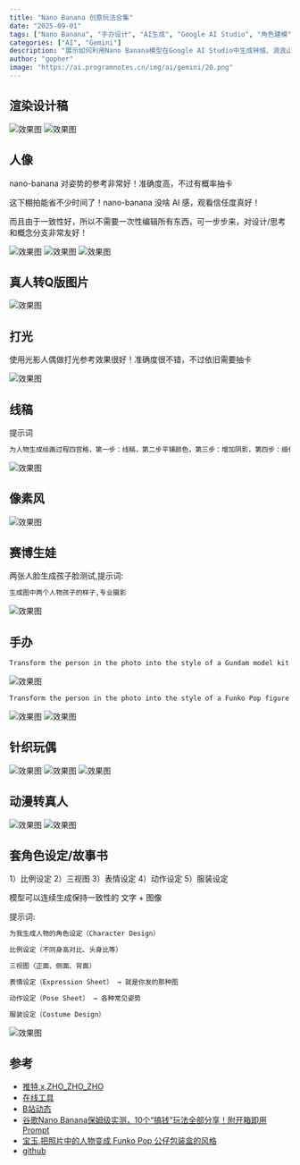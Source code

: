 ```yaml
---
title: "Nano Banana 创意玩法合集"
date: "2025-09-01"
tags: ["Nano Banana", "手办设计", "AI生成", "Google AI Studio", "角色建模"]
categories: ["AI", "Gemini"]
description: "展示如何利用Nano Banana模型在Google AI Studio中生成钟馗、浪浪山小妖怪与火箭主题的手办设计图像。"
author: "gopher"
image: "https://ai.programnotes.cn/img/ai/gemini/20.png"
---
```


## 渲染设计稿

![效果图](https://ai.programnotes.cn/img/ai/gemini/12.png)
![效果图](https://ai.programnotes.cn/img/ai/gemini/20.png)

## 人像

nano-banana 对姿势的参考非常好！准确度高，不过有概率抽卡

这下棚拍能省不少时间了！nano-banana 没啥 AI 感，观看信任度真好！

而且由于一致性好，所以不需要一次性编辑所有东西，可一步步来，对设计/思考和概念分支非常友好！

![效果图](https://ai.programnotes.cn/img/ai/gemini/13.png)
![效果图](https://ai.programnotes.cn/img/ai/gemini/14.png)
![效果图](https://ai.programnotes.cn/img/ai/gemini/15.png)


## 真人转Q版图片

![效果图](https://ai.programnotes.cn/img/ai/gemini/16.png)

## 打光

使用光影人偶做打光参考效果很好！准确度很不错，不过依旧需要抽卡

![效果图](https://ai.programnotes.cn/img/ai/gemini/17.png)

## 线稿

提示词
```bash
为人物生成绘画过程四宫格，第一步：线稿，第二步平铺颜色，第三步：增加阴影，第四步：细化成型。不要文字
```

![效果图](https://ai.programnotes.cn/img/ai/gemini/18.png)

## 像素风

![效果图](https://ai.programnotes.cn/img/ai/gemini/19.png)

## 赛博生娃

两张人脸生成孩子脸测试,提示词:

```bash
生成图中两个人物孩子的样子,专业摄影
```

![效果图](https://ai.programnotes.cn/img/ai/gemini/21.png)

## 手办

```bash
Transform the person in the photo into the style of a Gundam model kit packaging box, presented in an isometric perspective. Label the packaging with the title 'ZHOGUE'. Inside the box, showcase a Gundam-style mecha version of the person from the photo, accompanied by their essential items (such as cosmetics, bags, or others) redesigned as futuristic mecha accessories. The packaging should resemble authentic Gunpla boxes, with technical illustrations, instruction-manual style details, and sci-fi typography. Next to the box, also display the actual Gundam-style mecha figure itself outside of the packaging, rendered in a realistic and lifelike style, similar to official Bandai promotional renders.
```

![效果图](https://ai.programnotes.cn/img/ai/gemini/22.png)


```bash
Transform the person in the photo into the style of a Funko Pop figure packaging box, presented in an isometric perspective. Label the packaging with the title 'ZHOGUE'. Inside the box, showcase the figure based on the person in the photo, accompanied by their essential items (such as cosmetics, bags, or others). Next to the box, also display the actual figure itself outside of the packaging, rendered in a realistic and lifelike style.
```

![效果图](https://ai.programnotes.cn/img/ai/gemini/26.png)
![效果图](https://ai.programnotes.cn/img/ai/gemini/27.png)


## 针织玩偶

![效果图](https://ai.programnotes.cn/img/ai/gemini/23.png)
![效果图](https://ai.programnotes.cn/img/ai/gemini/24.png)
![效果图](https://ai.programnotes.cn/img/ai/gemini/25.png)

## 动漫转真人

![效果图](https://ai.programnotes.cn/img/ai/gemini/28.png)
![效果图](https://ai.programnotes.cn/img/ai/gemini/29.png)

## 套角色设定/故事书

1）比例设定
2）三视图
3）表情设定
4）动作设定
5）服装设定

模型可以连续生成保持一致性的 文字 + 图像

提示词:

```bash
为我生成人物的角色设定（Character Design）

比例设定（不同身高对比、头身比等）

三视图（正面、侧面、背面）

表情设定（Expression Sheet） → 就是你发的那种图

动作设定（Pose Sheet） → 各种常见姿势

服装设定（Costume Design）
```

![效果图](https://ai.programnotes.cn/img/ai/gemini/30.png)

## 参考

- [推特,x,ZHO_ZHO_ZHO](https://x.com/ZHO_ZHO_ZHO)
- [在线工具](https://nb.snaily.top/create)
- [B站动态](https://space.bilibili.com/484366804/dynamic)
- [谷歌Nano Banana保姆级实测，10个“搞钱”玩法全部分享！附开箱即用Prompt](https://mp.weixin.qq.com/s/UpmSIqtiHSS2CE9QjZrzcA)
- [宝玉,把照片中的人物变成 Funko Pop 公仔包装盒的风格](https://x.com/dotey/status/1909047283485671924)
- [github](https://github.com/ZHO-ZHO-ZHO/ZHO-nano-banana-Creation?tab=readme-ov-file)
